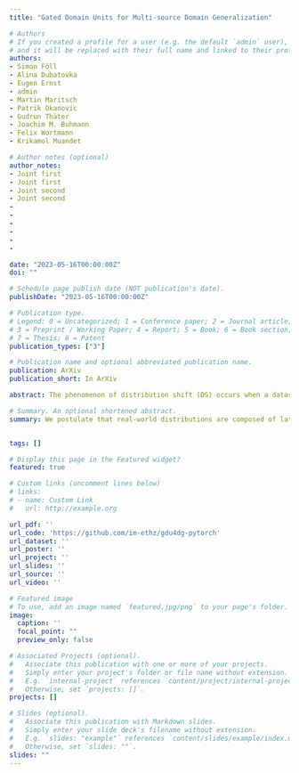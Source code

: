 ```yaml
---
title: "Gated Domain Units for Multi-source Domain Generalization"

# Authors
# If you created a profile for a user (e.g. the default `admin` user), write the username (folder name) here 
# and it will be replaced with their full name and linked to their profile.
authors:
- Simon Föll
- Alina Dubatovka
- Eugen Ernst
- admin
- Martin Maritsch
- Patrik Okanovic
- Gudrun Thäter
- Joachim M. Buhmann
- Felix Wortmann
- Krikamol Muandet

# Author notes (optional)
author_notes:
- Joint first
- Joint first
- Joint second
- Joint second
- 
- 
- 
- 
- 
- 

date: "2023-05-16T00:00:00Z"
doi: ""

# Schedule page publish date (NOT publication's date).
publishDate: "2023-05-16T00:00:00Z"

# Publication type.
# Legend: 0 = Uncategorized; 1 = Conference paper; 2 = Journal article;
# 3 = Preprint / Working Paper; 4 = Report; 5 = Book; 6 = Book section;
# 7 = Thesis; 8 = Patent
publication_types: ["3"]

# Publication name and optional abbreviated publication name.
publication: ArXiv
publication_short: In ArXiv

abstract: The phenomenon of distribution shift (DS) occurs when a dataset at test time differs from the dataset at training time, which can significantly impair the performance of a machine learning model in practical settings due to a lack of knowledge about the data’s distribution at test time. To address this problem, we postulate that real-world distributions are composed of latent Invariant Elementary Distributions (I.E.D) across different domains. This assumption implies an invariant structure in the solution space that enables knowledge transfer to unseen domains. To exploit this property for domain generalization, we introduce a modular neural network layer consisting of Gated Domain Units (GDUs) that learn a representation for each latent elementary distribution. During inference, a weighted ensemble of learning machines can be created by comparing new observations with the representations of each elementary distribution. Our flexible framework also accommodates scenarios where explicit domain information is not present. Extensive experiments on image, text, and graph data show consistent performance improvement on out-of-training target domains. These findings support the practicality of the I.E.D assumption and the effectiveness of GDUs for domain generalisation.

# Summary. An optional shortened abstract.
summary: We postulate that real-world distributions are composed of latent Invariant Elementary Distributions across domains and propose Gated Domain Units, a neural network layer to capture a representation for such elemtanry distributions.


tags: []

# Display this page in the Featured widget?
featured: true

# Custom links (uncomment lines below)
# links:
# - name: Custom Link
#   url: http://example.org

url_pdf: ''
url_code: 'https://github.com/im-ethz/gdu4dg-pytorch'
url_dataset: ''
url_poster: ''
url_project: ''
url_slides: ''
url_source: ''
url_video: ''

# Featured image
# To use, add an image named `featured.jpg/png` to your page's folder. 
image:
  caption: ''
  focal_point: ""
  preview_only: false

# Associated Projects (optional).
#   Associate this publication with one or more of your projects.
#   Simply enter your project's folder or file name without extension.
#   E.g. `internal-project` references `content/project/internal-project/index.md`.
#   Otherwise, set `projects: []`.
projects: []

# Slides (optional).
#   Associate this publication with Markdown slides.
#   Simply enter your slide deck's filename without extension.
#   E.g. `slides: "example"` references `content/slides/example/index.md`.
#   Otherwise, set `slides: ""`.
slides: ""
---
```

<!-- 
{{% callout note %}}
Click the *Cite* button above to demo the feature to enable visitors to import publication metadata into their reference management software.
{{% /callout %}}

{{% callout note %}}
Create your slides in Markdown - click the *Slides* button to check out the example.
{{% /callout %}} -->
<!-- 
Supplementary notes can be added here, including [code, math, and images](https://wowchemy.com/docs/writing-markdown-latex/). -->
